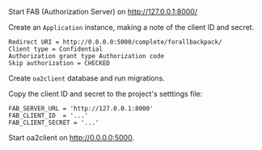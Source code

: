 Start FAB (Authorization Server) on http://127.0.0.1:8000/

Create an `Application` instance, making a note of the client ID and secret.
```
Redirect URI = http://0.0.0.0:5000/complete/forallbackpack/
Client type = Confidential
Authorization grant type Authorization code
Skip authorization = CHECKED
```

Create `oa2client` database and run migrations.

Copy the client ID and secret to the project's setttings file:
```
FAB_SERVER_URL = 'http://127.0.0.1:8000'
FAB_CLIENT_ID  = '...'
FAB_CLIENT_SECRET = '...'
```

Start oa2client on http://0.0.0.0:5000.





